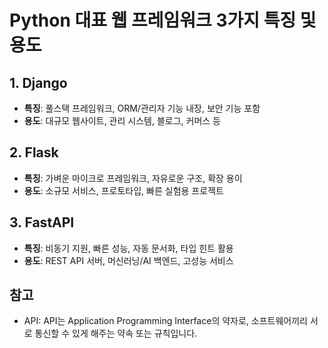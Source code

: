# Python 대표 웹 프레임워크 3가지 특징 및 용도

## 1. Django
- **특징**: 풀스택 프레임워크, ORM/관리자 기능 내장, 보안 기능 포함
- **용도**: 대규모 웹사이트, 관리 시스템, 블로그, 커머스 등

## 2. Flask
- **특징**: 가벼운 마이크로 프레임워크, 자유로운 구조, 확장 용이
- **용도**: 소규모 서비스, 프로토타입, 빠른 실험용 프로젝트

## 3. FastAPI
- **특징**: 비동기 지원, 빠른 성능, 자동 문서화, 타입 힌트 활용
- **용도**: REST API 서버, 머신러닝/AI 백엔드, 고성능 서비스

## 참고
- API: API는 Application Programming Interface의 약자로,
소프트웨어끼리 서로 통신할 수 있게 해주는 약속 또는 규칙입니다.
